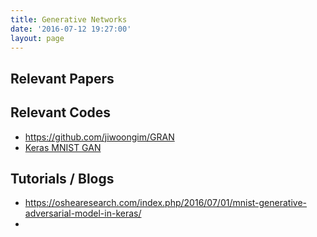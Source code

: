 ```yaml
---
title: Generative Networks
date: '2016-07-12 19:27:00'
layout: page
---
```

## Relevant Papers


## Relevant Codes

 * https://github.com/jiwoongim/GRAN
 * [Keras MNIST GAN](https://github.com/osh/KerasGAN/blob/master/mnist_gan.py)

## Tutorials / Blogs

 * https://oshearesearch.com/index.php/2016/07/01/mnist-generative-adversarial-model-in-keras/
 * 